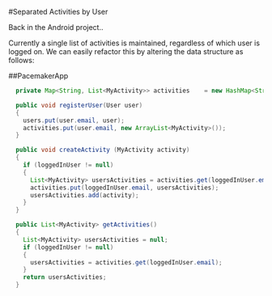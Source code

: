 #Separated Activities by User

Back in the Android project..

Currently a single list of activities is maintained, regardless of which user is logged on. We can easily refactor this by altering the data structure as follows:

##PacemakerApp

~~~java
  private Map<String, List<MyActivity>> activities    = new HashMap<String, List<MyActivity>>();
~~~

~~~java
  public void registerUser(User user)
  {
    users.put(user.email, user);
    activities.put(user.email, new ArrayList<MyActivity>());
  }
~~~

~~~java
  public void createActivity (MyActivity activity)
  {
    if (loggedInUser != null)
    {
      List<MyActivity> usersActivities = activities.get(loggedInUser.email);
      activities.put(loggedInUser.email, usersActivities);
      usersActivities.add(activity);
    }
  }

  public List<MyActivity> getActivities()
  {
    List<MyActivity> usersActivities = null;
    if (loggedInUser != null)
    {
      usersActivities = activities.get(loggedInUser.email);
    }
    return usersActivities;
  }
~~~

